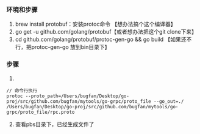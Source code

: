 ### 环境和步骤
1. brew install protobuf：安装protoc命令 【想办法搞个这个编译器】
2. go get -u github.com/golang/protobuf【或者想办法把这个git clone下来】
3. cd github.com/golang/protobuf/protoc-gen-go && go build 【如果还不行，把protoc-gen-go 放到bin目录下】

### 步骤
1. 
```
// 命令行执行
protoc --proto_path=/Users/bugfan/Desktop/go-proj/src/github.com/bugfan/mytools/go-grpc/proto_file --go_out=./ /Users/bugfan/Desktop/go-proj/src/github.com/bugfan/mytools/go-grpc/proto_file/rpc.proto 
```
2. 查看pbs目录下，已经生成文件了